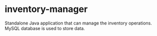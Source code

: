 # inventory-manager
Standalone Java application that can manage the inventory operations. MySQL database is used to store data.
